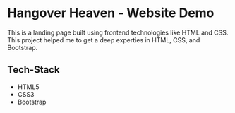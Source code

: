 # Hangover Heaven - Website Demo
This is a landing page built using frontend technologies like HTML and CSS. This project helped me to get a deep experties in HTML, CSS, and Bootstrap.

## Tech-Stack
- HTML5
- CSS3
- Bootstrap
